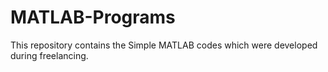 # MATLAB-Programs
 This repository contains the Simple MATLAB codes which were developed during freelancing. 

